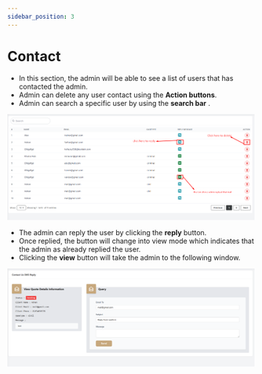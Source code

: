 ```yaml
---
sidebar_position: 3
---
```


# Contact


- In this section, the admin will be able to see a list of users that has contacted the admin.
- Admin can delete any user contact using the **Action buttons**.
- Admin can search a specific user by using the **search bar** .

![Contact](./img/4.png)



- The admin can reply the user by clicking the **reply** button.
- Once replied, the button will change into view mode which indicates that the admin as already replied the user.
- Clicking the **view** button will take the admin to the following window.


![Contact](./img/5.png)